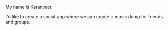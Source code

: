 My name is Karanveer.

I'd like to create a social app where we can create a music dump for friends and groups.
